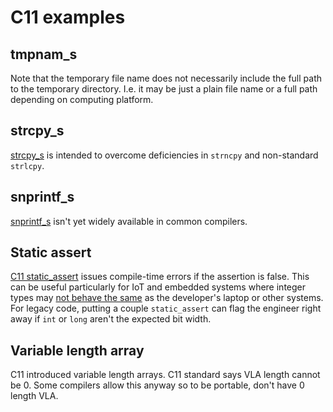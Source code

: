 # C11 examples

## tmpnam_s

Note that the temporary file name does not necessarily include the full path to the temporary directory.
I.e. it may be just a plain file name or a full path depending on computing platform.

## strcpy_s

[strcpy_s](https://en.cppreference.com/w/c/string/byte/strcpy)
is intended to overcome deficiencies in `strncpy` and non-standard `strlcpy`.

## snprintf_s

[snprintf_s](https://en.cppreference.com/w/c/io/fprintf)
isn't yet widely available in common compilers.

## Static assert

[C11 static_assert](https://en.cppreference.com/w/c/language/_Static_assert)
issues compile-time errors if the assertion is false.
This can be useful particularly for IoT and embedded systems where integer types may
[not behave the same](https://blog.feabhas.com/2014/10/vulnerabilities-in-c-when-integers-go-bad/)
as the developer's laptop or other systems.
For legacy code, putting a couple `static_assert` can flag the engineer right away if `int` or `long` aren't the expected bit width.

## Variable length array

C11 introduced variable length arrays.
C11 standard says VLA length cannot be 0.
Some compilers allow this anyway so to be portable, don't have 0 length VLA.
